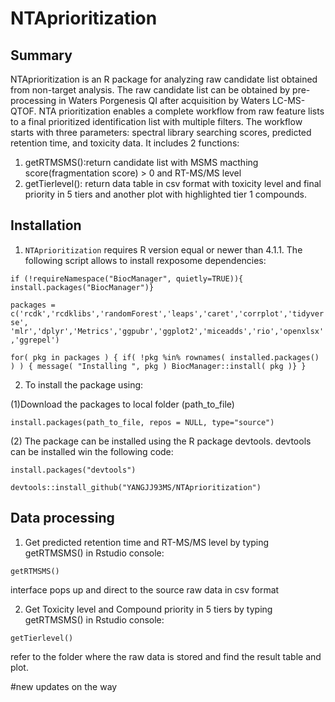 # **NTAprioritization**
## **Summary**
NTAprioritization is an R package for analyzing raw candidate list obtained from non-target analysis. The raw candidate list can be obtained by pre-processing in Waters Porgenesis QI after acquisition by Waters LC-MS-QTOF. NTA prioritization enables a complete workflow from raw feature lists to a final prioritized identification list with multiple filters. The workflow starts with three parameters: spectral library searching scores, predicted retention time, and toxicity data. It includes 2 functions:
1. getRTMSMS():return candidate list with MSMS macthing score(fragmentation score) > 0 and RT-MS/MS level 
2. getTierlevel(): return data table in csv format with toxicity level and final priority in 5 tiers and another plot with highlighted tier 1 compounds.

## **Installation**
1. `NTAprioritization` requires R version equal or newer than 4.1.1. The following script allows to install rexposome dependencies:

`if (!requireNamespace("BiocManager", quietly=TRUE)){
		install.packages("BiocManager")}`
    
`packages = c('rcdk','rcdklibs','randomForest','leaps','caret','corrplot','tidyverse',
			'mlr','dplyr','Metrics','ggpubr','ggplot2','miceadds','rio','openxlsx','ggrepel')`
               
`for( pkg in packages ) {
		if( !pkg %in% rownames( installed.packages() ) ) {
				message( "Installing ", pkg )
					BiocManager::install( pkg )}
					}`


2. To install the package using: 

(1)Download the packages to local folder (path_to_file)

`install.packages(path_to_file, repos = NULL, type="source")`

(2) The package can be installed using the R package devtools. devtools can be installed win the following code:

`install.packages("devtools")`

`devtools::install_github("YANGJJ93MS/NTAprioritization")`

## **Data processing**
1. Get predicted retention time and RT-MS/MS level by typing getRTMSMS() in Rstudio console:

`getRTMSMS()`

interface pops up and direct to the source raw data in csv format

2. Get Toxicity level and Compound priority in 5 tiers by typing getRTMSMS() in Rstudio console:

`getTierlevel()`

refer to the folder where the raw data is stored and find the result table and plot.

#new updates on the way
